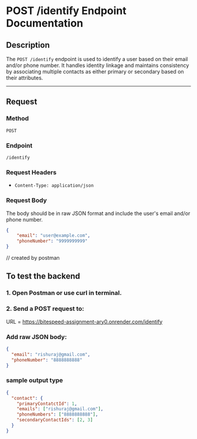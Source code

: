 # POST /identify Endpoint Documentation

## Description
The `POST /identify` endpoint is used to identify a user based on their email and/or phone number. It handles identity linkage and maintains consistency by associating multiple contacts as either primary or secondary based on their attributes.

---

## Request
### Method
`POST`

### Endpoint
`/identify`

### Request Headers
- `Content-Type: application/json`

### Request Body
The body should be in raw JSON format and include the user's email and/or phone number.

```json
{
    "email": "user@example.com",
    "phoneNumber": "9999999999"
}

```
// created by postman



## To test the backend 

### 1. Open Postman or use curl in terminal.
### 2. Send a POST request to:

URL = https://bitespeed-assignment-ary0.onrender.com/identify

### Add raw JSON body:
```json
{
  "email": "rishuraj@gmail.com",
  "phoneNumber": "8888888888"
}
```
### sample output type
```json
{
  "contact": {
    "primaryContatctId": 1,
    "emails": ["rishuraj@gmail.com"],
    "phoneNumbers": ["8888888888"],
    "secondaryContactIds": [2, 3]
  }
}

```



